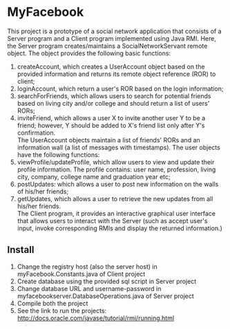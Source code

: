 MyFacebook
=========

This project is a prototype of a social network application that consists of a Server program and a Client program implemented using Java RMI. Here, the Server program creates/maintains a SocialNetworkServant remote object. The object provides the following basic functions:<br>
1. createAccount, which creates a UserAccount object based on the provided information and returns its remote object reference (ROR) to client;<br>
2. loginAccount, which return a user's ROR based on the login information;<br>
3. searchForFriends, which allows users to search for potential friends based on living city and/or college and should return a list of users' RORs;<br>
4. inviteFriend, which allows a user X to invite another user Y to be a friend; however, Y should be added to X's friend list only after Y's confirmation.<br>
The UserAccount objects maintain a list of friends' RORs and an information wall (a list of messages with timestamps). The user objects have the following functions:<br>
1. viewProfile/updateProfile, which allow users to view and update their profile information. The profile contains: user name, profession, living city, company, college name and graduation year etc;<br>
2. postUpdates: which allows a user to post new information on the walls of his/her friends;<br>
3. getUpdates, which allows a user to retrieve the new updates from all his/her friends.<br>
The Client program, it provides an interactive graphical user interface that allows users to interact with the Server (such as accept user's input, invoke corresponding RMIs and display the returned information.)

Install
-------
1. Change the registry host (also the server host) in myFacebook.Constants.java of Client project
2. Create database using the provided sql script in Server project
3. Change database URL and username-password in myfacebookserver.DatabaseOperations.java of Server project
4. Compile both the project
5. See the link to run the projects: <url>http://docs.oracle.com/javase/tutorial/rmi/running.html</url>
